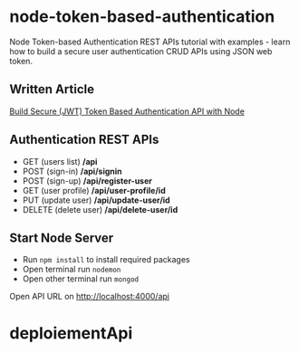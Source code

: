# node-token-based-authentication

Node Token-based Authentication REST APIs tutorial with examples - learn how to build a secure user authentication CRUD APIs using JSON web token.


## Written Article
[Build Secure (JWT) Token Based Authentication API with Node](https://www.positronx.io/build-secure-jwt-token-based-authentication-api-with-node/)


## Authentication REST APIs
* GET (users list)	  **/api**
* POST (sign-in)	      **/api/signin**
* POST (sign-up)	      **/api/register-user**
* GET (user profile)	  **/api/user-profile/id**
* PUT (update user)	  **/api/update-user/id**
* DELETE (delete user)  **/api/delete-user/id**


## Start Node Server

- Run `npm install` to install required packages 
- Open terminal run `nodemon`
- Open other terminal run `mongod`

Open API URL on [http://localhost:4000/api](http://localhost:4000/api)
# deploiementApi
